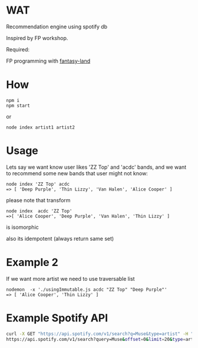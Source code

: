 # WAT

Recommendation engine using spotify db

Inspired by FP workshop.

Required:

FP programming with [fantasy-land](https://github.com/fantasyland/fantasy-land)

# How
```
npm i 
npm start
```
or 
```
node index artist1 artist2
```

# Usage

Lets say we want know user likes 'ZZ Top' and 'acdc' bands,
and we want to recommend some new bands that user might not know:
```
node index 'ZZ Top' acdc
=> [ 'Deep Purple', 'Thin Lizzy', 'Van Halen', 'Alice Cooper' ]
```

please note that transform
```
node index  acdc 'ZZ Top'
=>[ 'Alice Cooper', 'Deep Purple', 'Van Halen', 'Thin Lizzy' ]
```
is isomorphic

also its idempotent (always return same set)


# Example 2

If we want more artist we need to use traversable list
```
nodemon  -x './usingImmutable.js acdc "ZZ Top" "Deep Purple"'
=> [ 'Alice Cooper', 'Thin Lizzy' ]
```



# Example Spotify API

```bash
curl -X GET "https://api.spotify.com/v1/search?q=Muse&type=artist" -H "Accept: application/json"
https://api.spotify.com/v1/search?query=Muse&offset=0&limit=20&type=artist
```

